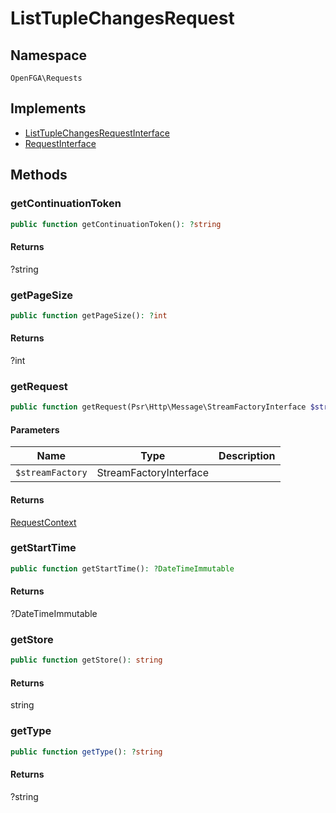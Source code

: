 # ListTupleChangesRequest


## Namespace
`OpenFGA\Requests`

## Implements
* [ListTupleChangesRequestInterface](Requests/ListTupleChangesRequestInterface.md)
* [RequestInterface](Requests/RequestInterface.md)



## Methods
### getContinuationToken


```php
public function getContinuationToken(): ?string
```



#### Returns
?string

### getPageSize


```php
public function getPageSize(): ?int
```



#### Returns
?int

### getRequest


```php
public function getRequest(Psr\Http\Message\StreamFactoryInterface $streamFactory): OpenFGA\Network\RequestContext
```


#### Parameters
| Name | Type | Description |
|------|------|-------------|
| `$streamFactory` | StreamFactoryInterface |  |

#### Returns
[RequestContext](Network/RequestContext.md)

### getStartTime


```php
public function getStartTime(): ?DateTimeImmutable
```



#### Returns
?DateTimeImmutable

### getStore


```php
public function getStore(): string
```



#### Returns
string

### getType


```php
public function getType(): ?string
```



#### Returns
?string

